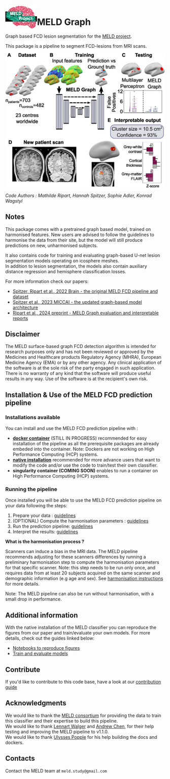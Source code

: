 <img src="https://raw.githubusercontent.com//MELDProject/meld_graph/dev_docker/docs/images/MELD_logo.png" alt="MELD logo" width="100" align="left"/> 

# MELD Graph 

Graph based FCD lesion segmentation for the [MELD project](https://meldproject.github.io/).

This package is a pipeline to segment FCD-lesions from MRI scans. 

![overview](https://raw.githubusercontent.com//MELDProject/meld_graph/dev_docker/docs/images/Fig1_pipeline.jpg)

*Code Authors : Mathilde Ripart, Hannah Spitzer, Sophie Adler, Konrad Wagstyl*

## Notes

This package comes with a pretrained graph based model, trained on harmonised features. New users are advised to follow the guidelines to harmonise the data from their site, but the model will still produce predictions on new, unharmonised subjects.

It also contains code for training and evaluating graph-based U-net lesion segmentation models operating on icosphere meshes. \
In addition to lesion segmentation, the models also contain auxiliary distance regression and hemisphere classification losses.

For more information check our papers: 
- [Spitzer, Ripart et al., 2022 Brain - the original MELD FCD pipeline and dataset](https://academic.oup.com/brain/advance-article/doi/10.1093/brain/awac224/6659752)
- [Spitzer et al., 2023 MICCAI - the updated graph-based model architecture](https://arxiv.org/abs/2306.01375)
- [Ripart et al., 2024 preprint - MELD Graph evaluation and interpretable reports](todo)

## Disclaimer

The MELD surface-based graph FCD detection algorithm is intended for research purposes only and has not been reviewed or approved by the Medicines and Healthcare products Regulatory Agency (MHRA), European Medicine Agency (EMA) or by any other agency. Any clinical application of the software is at the sole risk of the party engaged in such application. There is no warranty of any kind that the software will produce useful results in any way. Use of the software is at the recipient's own risk.

## Installation & Use of the MELD FCD prediction pipeline

### Installations available 
You can install and use the MELD FCD prediction pipeline with :
- [**docker container**](https://meld-graph.readthedocs.io/en/latest/install_docker.html) (STILL IN PROGRESS) recommended for easy installation of the pipeline as all the prerequisite packages are already embeded into the container. Note: Dockers are not working on High Performance Computing (HCP) systems.
- [**native installation**](https://meld-graph.readthedocs.io/en/latest/install_native.html) recommended for more advance users that want to modify the code and/or use the code to train/test their own classifier. 
- **singularity container (COMING SOON)** enables to run a container on High Performance Computing (HCP) systems. 

### Running the pipeline 
Once installed you will be able to use the MELD FCD prediction pipeline on your data following the steps:
1. Prepare your data : [guidelines](https://meld-graph.readthedocs.io/en/latest/prepare_data.html)
2. (OPTIONAL) Compute the harmonisation parameters : [guidelines](https://meld-graph.readthedocs.io/en/latest/harmonisation.html)
3. Run the prediction pipeline: [guidelines](https://meld-graph.readthedocs.io/en/latest/run_prediction_pipeline.html)
4. Interpret the results: [guidelines](https://meld-graph.readthedocs.io/en/latest/interpret_results.html)


**What is the harmonisation process ?**

Scanners can induce a bias in the MRI data. The MELD pipeline recommends adjusting for these scanners differences by running a preliminary harmonisation step to compute the harmonisation parameters for that specific scanner. Note: this step needs to be run only once, and requires data from at least 20 subjects acquired on the same scanner and demographic information (e.g age and sex). See [harmonisation instructions](https://meld-graph.readthedocs.io/en/latest/harmonisation.html) for more details. 

Note: The MELD pipeline can also be run without harmonisation, with a small drop in performance.

## Additional information
With the native installation of the MELD classifier you can reproduce the figures from our paper and train/evaluate your own models.
For more details, check out the guides linked below:
- [Notebooks to reproduce figures](https://meld-graph.readthedocs.io/en/latest/figure_notebooks.html)
- [Train and evaluate models](https://meld-graph.readthedocs.io/en/latest/train_evaluate.html)

## Contribute
If you'd like to contribute to this code base, have a look at our [contribution guide](https://meld-graph.readthedocs.io/en/latest/contributing.html)


## Acknowledgments

We would like to thank the [MELD consortium](https://meldproject.github.io//docs/collaborator_list.pdf) for providing the data to train this classifier and their expertise to build this pipeline.\
We would like to thank [Lennart Walger](https://github.com/1-w) and [Andrew Chen](https://github.com/andy1764), for their help testing and improving the MELD pipeline to v1.1.0. \
We would like to thank [Ulysses Popple](https://github.com/ulyssesdotcodes) for his help building the docs and dockers.

## Contacts

Contact the MELD team at `meld.study@gmail.com`
